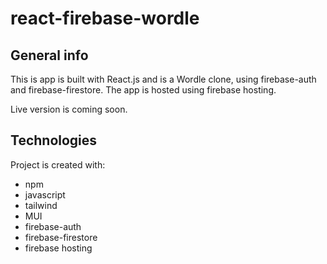 # react-firebase-wordle

## General info

This is app is built with React.js and is a Wordle clone, using firebase-auth and firebase-firestore. The app is hosted using firebase hosting.

Live version is coming soon.

## Technologies

Project is created with:

- npm
- javascript
- tailwind
- MUI
- firebase-auth 
- firebase-firestore
- firebase hosting
